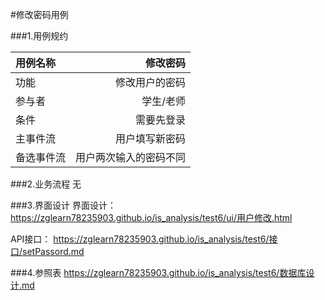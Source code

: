 #修改密码用例

###1.用例规约

| 用例名称  |  修改密码 |
| :-----| ----: | 
| 功能 | 修改用户的密码 |
| 参与者	 | 学生/老师 |
| 条件 | 需要先登录 |
| 主事件流	 | 用户填写新密码 |
| 备选事件流 | 用户两次输入的密码不同|

###2.业务流程
无

###3.界面设计
界面设计：
https://zglearn78235903.github.io/is_analysis/test6/ui/用户修改.html

API接口：
https://zglearn78235903.github.io/is_analysis/test6/接口/setPassord.md

###4.参照表
 https://zglearn78235903.github.io/is_analysis/test6/数据库设计.md